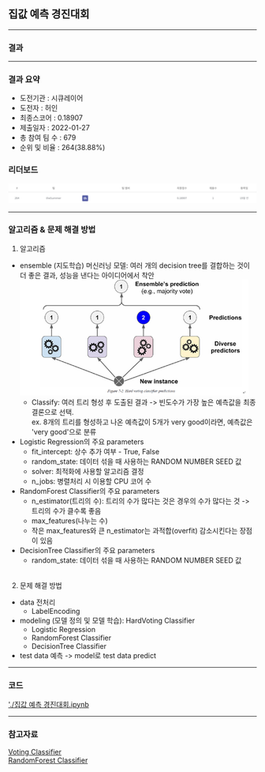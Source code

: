 ## 집값 예측 경진대회

------------

### 결과

----------------

### 결과 요약

* 도전기관 : 시큐레이어
* 도전자 : 허인
* 최종스코어 : 0.18907
* 제출일자 : 2022-01-27
* 총 참여 팀 수 : 679
* 순위 및 비율 : 264(38.88%)

### 리더보드

![결과](screenshot/screenHouse.png)

----------

### 알고리즘 & 문제 해결 방법

1. 알고리즘
* ensemble (지도학습) 머신러닝 모델: 여러 개의 decision tree를 결합하는 것이 더 좋은 결과, 성능을 낸다는 아이디어에서 착안
  <img src="screenshot/ensemble.png" alt="model" style="zoom: 67%;" />
  * Classify: 여러 트리 형성 후 도출된 결과 -> 빈도수가 가장 높은 예측값을 최종 결론으로 선택.<br>
    ex. 8개의 트리를 형성하고 나온 예측값이 5개가 very good이라면, 예측값은 'very good'으로 분류
 * Logistic Regression의 주요 parameters
   * fit_intercept: 상수 추가 여부 - True, False
   * random_state: 데이터 섞을 때 사용하는 RANDOM NUMBER SEED 값
   * solver: 최적화에 사용할 알고리즘 결정
   * n_jobs: 병렬처리 시 이용할 CPU 코어 수
 * RandomForest Classifier의 주요 parameters
   * n_estimator(트리의 수): 트리의 수가 많다는 것은 경우의 수가 많다는 것 -> 트리의 수가 클수록 좋음
   * max_features(나누는 수) 
   * 작은 max_features와 큰 n_estimator는 과적합(overfit) 감소시킨다는 장점이 있음 
 * DecisionTree Classifier의 주요 parameters
   * random_state: 데이터 섞을 때 사용하는 RANDOM NUMBER SEED 값
  <br><br>
 
 2. 문제 해결 방법
 * data 전처리
   * LabelEncoding
 * modeling (모델 정의 및 모델 학습): HardVoting Classifier
   * Logistic Regression
   * RandomForest Classifier
   * DecisionTree Classifier
 * test data 예측 -> model로 test data predict

-----------

### 코드

['./집값 예측 경진대회.ipynb](https://github.com/gjdls01/seculayer_challenge3/blob/main/dacon/%EC%A7%91%EA%B0%92%20%EC%98%88%EC%B8%A1%20%EA%B2%BD%EC%A7%84%EB%8C%80%ED%9A%8C/%EC%A7%91%EA%B0%92%20%EC%98%88%EC%B8%A1%20%EA%B2%BD%EC%A7%84%EB%8C%80%ED%9A%8C.ipynb)

-----------

### 참고자료

[Voting Classifier](https://www.codingninjas.com/codestudio/library/the-voting-classifier)<br>
[RandomForest Classifier](https://scikit-learn.org/stable/modules/generated/sklearn.ensemble.RandomForestClassifier.html#:~:text=A%20random%20forest%20classifier.%20A%20random%20forest%20is,to%20improve%20the%20predictive%20accuracy%20and%20control%20over-fitting.)
